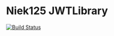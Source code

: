 Niek125 JWTLibrary
=====================
[![Build Status](https://travis-ci.org/Niek125/JWTLibrary.svg?branch=master)](https://travis-ci.org/Niek125/JWTLibrary.svg?branch=master)
